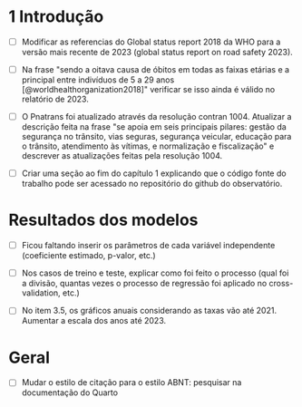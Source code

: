 # 1 Introdução

- [ ] Modificar as referencias do Global status report 2018 da WHO para a versão mais recente de 2023 (global status report on road safety 2023).

- [ ] Na frase "sendo a oitava causa de óbitos em todas as faixas etárias e a principal entre indivíduos de 5 a 29 anos [@worldhealthorganization2018]" verificar se isso ainda é válido no relatório de 2023.

- [ ] O Pnatrans foi atualizado através da resolução contran 1004. Atualizar a descrição feita na frase "se apoia em seis principais pilares: gestão da segurança no trânsito, vias seguras, segurança veicular, educação para o trânsito, atendimento às vítimas, e normalização e fiscalização" e descrever as atualizações feitas pela resolução 1004.

- [ ] Criar uma seção ao fim do capítulo 1 explicando que o código fonte do trabalho pode ser acessado no repositório do github do observatório.

# Resultados dos modelos

- [ ] Ficou faltando inserir os parâmetros de cada variável independente (coeficiente estimado, p-valor, etc.)

- [ ] Nos casos de treino e teste, explicar como foi feito o processo (qual foi a divisão, quantas vezes o processo de regressão foi aplicado no cross-validation, etc.)  

- [ ] No item 3.5, os gráficos anuais considerando as taxas vão até 2021. Aumentar a escala dos anos até 2023.

# Geral

- [ ] Mudar o estilo de citação para o estilo ABNT: pesquisar na documentação do Quarto
